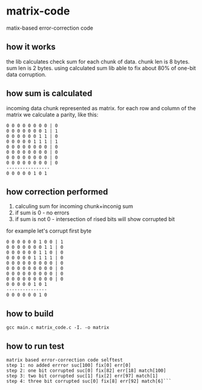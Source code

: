 # matrix-code

matix-based error-correction code

## how it works

the lib calculates check sum for each chunk of data. chunk len is 8 bytes. sum len is 2 bytes. 
using calculated sum lib able to fix about 80% of one-bit data corruption.

## how sum is calculated

incoming data chunk represented as matrix. for each row and column of the matrix we calculate a parity, like this:

```
0 0 0 0 0 0 0 0 | 0
0 0 0 0 0 0 0 1 | 1
0 0 0 0 0 0 1 1 | 0
0 0 0 0 0 1 1 1 | 1
0 0 0 0 0 0 0 0 | 0
0 0 0 0 0 0 0 0 | 0
0 0 0 0 0 0 0 0 | 0
0 0 0 0 0 0 0 0 | 0
----------------
0 0 0 0 0 1 0 1
```

## how correction performed

1. calculing sum for incoming chunk+inconig sum
2. if sum is 0 - no errors
3. if sum is not 0 - intersection of rised bits will show corrupted bit

for example let's corrupt first byte

```
0 0 0 0 0 0 1 0 0 | 1
0 0 0 0 0 0 0 1 1 | 0
0 0 0 0 0 0 1 1 0 | 0
0 0 0 0 0 1 1 1 1 | 0
0 0 0 0 0 0 0 0 0 | 0
0 0 0 0 0 0 0 0 0 | 0
0 0 0 0 0 0 0 0 0 | 0
0 0 0 0 0 0 0 0 0 | 0
0 0 0 0 0 1 0 1  
---------------
0 0 0 0 0 0 1 0
```

## how to build

```gcc main.c matrix_code.c -I. -o matrix```

## how to run test

```matrix-code$ ./matrix 
matrix based error-correction code selftest
step 1: no added errror suc[100] fix[0] err[0]
step 2: one bit corrupted suc[0] fix[82] err[18] match[100]
step 3: two bit corrupted suc[1] fix[2] err[97] match[1]
step 4: three bit corrupted suc[0] fix[8] err[92] match[6]```
